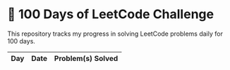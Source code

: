 # 💯 100 Days of LeetCode Challenge

This repository tracks my progress in solving LeetCode problems daily for 100 days.

| Day | Date       | Problem(s) Solved                                                                                    |
| --- | ---------- | ---------------------------------------------------------------------------------------------------- |
